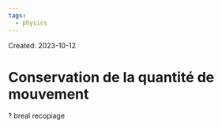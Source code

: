 ```yaml
---
tags:
  - physics
---
```

Created: 2023-10-12

# Conservation de la quantité de mouvement
?
breal recopiage

$$$$